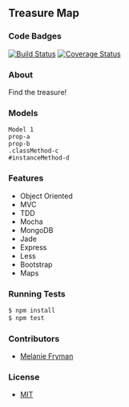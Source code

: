 ## Treasure Map
### Code Badges
[![Build Status](https://travis-ci.org/mlfryman/treasure-map.svg)](https://travis-ci.org/mlfryman/treasure-map)
[![Coverage Status](https://coveralls.io/repos/mlfryman/treasure-map/badge.png)](https://coveralls.io/r/mlfryman/treasure-map)

### About
Find the treasure!

### Models
```
Model 1
prop-a
prop-b
.classMethod-c
#instanceMethod-d
```

### Features
- Object Oriented
- MVC
- TDD
- Mocha
- MongoDB
- Jade
- Express
- Less
- Bootstrap
- Maps

### Running Tests
```bash
$ npm install
$ npm test
```

### Contributors
- [Melanie Fryman](https://github.com/mlfryman)

### License
- [MIT](LICENSE)


